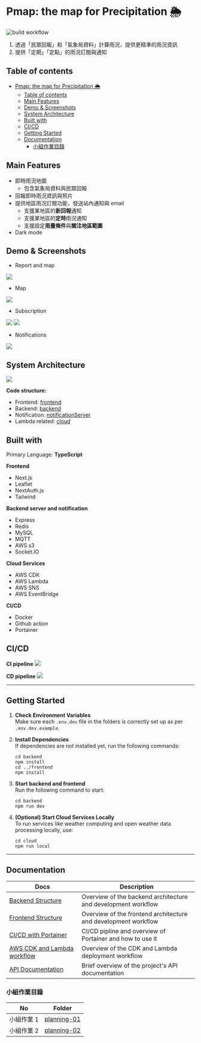 # Pmap: the map for Precipitation 🌦️


![build workflow](https://github.com/nccu-cloud-native-group6/pmap/actions/workflows/build.yml/badge.svg)


1. 透過「民眾回報」和「氣象局資料」計算雨況，提供更精準的雨況資訊
2. 提供「定期」「定點」的雨況訂閱與通知


## Table of contents
- [Pmap: the map for Precipitation 🌦️](#pmap-the-map-for-precipitation-️)
  - [Table of contents](#table-of-contents)
  - [Main Features](#main-features)
  - [Demo \& Screenshots](#demo--screenshots)
  - [System Architecture](#system-architecture)
  - [Built with](#built-with)
  - [CI/CD](#cicd)
  - [Getting Started](#getting-started)
  - [Documentation](#documentation)
    - [小組作業目錄](#小組作業目錄)


## Main Features

- 即時雨況地圖
  - 包含氣象局資料與民眾回報
- 回報即時雨況資訊與照片
- 提供地區雨況訂閱功能，發送站內通知與 email
  - 支援某地區的**新回報**通知
  - 支援某地區的**定時**雨況通知
  - 支援設定**雨量條件**與**關注地區範圍**
- Dark mode

## Demo & Screenshots

- Report and map

![](docs/images/demo-report-30.gif)

- Map
  
![](./docs/images/screenshot_map.png)

- Subscription

![](./docs/images/screenshot_subscribe_1.png)
![](./docs/images/screenshot_subscribe_2.png)

- Notifications

![](./docs/images/screenshot_notif.png)

## System Architecture

![](docs/images/system_arch.png)

**Code structure:**
- Frontend: [frontend](./frontend)
- Backend: [backend](./backend)
- Notification: [notificationServer](./notificationServer/)
- Lambda related: [cloud](./cloud/)

## Built with

Primary Language: **TypeScript**

**Frontend**
- Next.js
- Leaflet
- NextAuth.js
- Tailwind

**Backend server and notification**
- Express
- Redis
- MySQL
- MQTT
- AWS s3
- Socket.IO

**Cloud Services**
- AWS CDK
- AWS Lambda
- AWS SNS
- AWS EventBridge

**CI/CD**
- Docker
- Github action
- Portainer

## CI/CD 

**CI pipeline**
![](./docs/images/ci_pipeline.png)

**CD pipeline**
![](./docs/images/cd_pipeline.png)

---

## Getting Started

1. **Check Environment Variables**  
   Make sure each `.env.dev` file in the folders is correctly set up as per `.env.dev.example`.

2. **Install Dependencies**  
   If dependencies are not installed yet, run the following commands:
    ```shell
    cd backend
    npm install
    cd ../frontend
    npm install
    ```

3. **Start backend and frontend**  
   Run the following command to start:
    ```shell
    cd backend
    npm run dev
    ```

4. **(Optional) Start Cloud Services Locally**  
   To run services like weather computing and open weather data processing locally, use:
    ```shell
    cd cloud
    npm run local
    ```


---

## Documentation

| Docs                                          | Description                                                    |
| --------------------------------------------- | -------------------------------------------------------------- |
| [Backend Structure](docs/backend_structure.md) | Overview of the backend architecture and development workflow      |
| [Frontend Structure](docs/frontend_struture.md) | Overview of the frontend architecture and development workflow     |
| [CI/CD with Portainer](docs/cicd.md)           | CI/CD pipline and overview of Portainer and how to use it    |
| [AWS CDK and Lambda workflow](docs/api_doc.md)          | Overview of the CDK and Lambda deployment workflow |
| [API Documentation](docs/api_doc.md)          | Brief overview of the project's API documentation              |


### 小組作業目錄

| No         | Folder                                    |
| ---------- | ----------------------------------------- |
| 小組作業 1 | [planning-01](docs/planning/planning-01/) |
| 小組作業 2 | [planning-02](docs/planning/planning-02/) |
